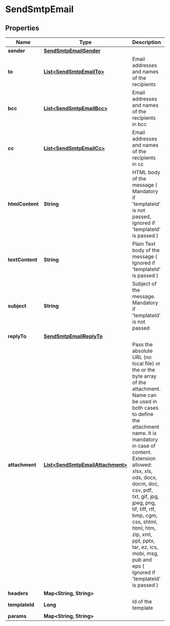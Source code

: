 
# SendSmtpEmail

## Properties
Name | Type | Description | Notes
------------ | ------------- | ------------- | -------------
**sender** | [**SendSmtpEmailSender**](SendSmtpEmailSender.md) |  |  [optional]
**to** | [**List&lt;SendSmtpEmailTo&gt;**](SendSmtpEmailTo.md) | Email addresses and names of the recipients | 
**bcc** | [**List&lt;SendSmtpEmailBcc&gt;**](SendSmtpEmailBcc.md) | Email addresses and names of the recipients in bcc |  [optional]
**cc** | [**List&lt;SendSmtpEmailCc&gt;**](SendSmtpEmailCc.md) | Email addresses and names of the recipients in cc |  [optional]
**htmlContent** | **String** | HTML body of the message ( Mandatory if &#39;templateId&#39; is not passed, ignored if &#39;templateId&#39; is passed ) |  [optional]
**textContent** | **String** | Plain Text body of the message ( Ignored if &#39;templateId&#39; is passed ) |  [optional]
**subject** | **String** | Subject of the message. Mandatory if &#39;templateId&#39; is not passed |  [optional]
**replyTo** | [**SendSmtpEmailReplyTo**](SendSmtpEmailReplyTo.md) |  |  [optional]
**attachment** | [**List&lt;SendSmtpEmailAttachment&gt;**](SendSmtpEmailAttachment.md) | Pass the absolute URL (no local file) or the or the byte array of the attachment. Name can be used in both cases to define the attachment name. It is mandatory in case of content. Extension allowed: xlsx, xls, ods, docx, docm, doc, csv, pdf, txt, gif, jpg, jpeg, png, tif, tiff, rtf, bmp, cgm, css, shtml, html, htm, zip, xml, ppt, pptx, tar, ez, ics, mobi, msg, pub and eps ( Ignored if &#39;templateId&#39; is passed ) |  [optional]
**headers** | **Map&lt;String, String&gt;** |  |  [optional]
**templateId** | **Long** | Id of the template |  [optional]
**params** | **Map&lt;String, String&gt;** |  |  [optional]



